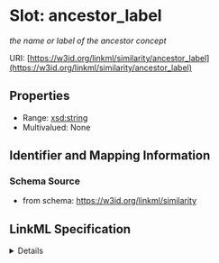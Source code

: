 # Slot: ancestor_label
_the name or label of the ancestor concept_


URI: [https://w3id.org/linkml/similarity/ancestor_label](https://w3id.org/linkml/similarity/ancestor_label)



<!-- no inheritance hierarchy -->




## Properties

* Range: [xsd:string](http://www.w3.org/2001/XMLSchema#string)
* Multivalued: None







## Identifier and Mapping Information







### Schema Source


* from schema: https://w3id.org/linkml/similarity




## LinkML Specification

<details>
```yaml
name: ancestor_label
description: the name or label of the ancestor concept
from_schema: https://w3id.org/linkml/similarity
rank: 1000
alias: ancestor_label
domain_of:
- TermPairwiseSimilarity
range: string

```
</details>